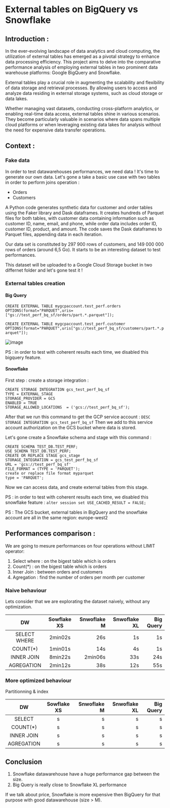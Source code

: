 # External tables on BigQuery vs Snowflake 
## Introduction :
In the ever-evolving landscape of data analytics and cloud computing, the utilization of external tables has emerged as a pivotal strategy to enhance data processing efficiency. This project aims to delve into the comparative performance analysis of employing external tables in two prominent data warehouse platforms: Google BigQuery and Snowflake.

External tables play a crucial role in augmenting the scalability and flexibility of data storage and retrieval processes. By allowing users to access and analyze data residing in external storage systems, such as cloud storage or data lakes. 

Whether managing vast datasets, conducting cross-platform analytics, or enabling real-time data access, external tables shine in various scenarios. They become particularly valuable in scenarios where data spans multiple cloud platforms or when leveraging existing data lakes for analysis without the need for expensive data transfer operations.

## Context :
### Fake data
In order to test datawarehouses performances, we need data ! It's time to generate our own data. Let's gone a take a basic use case with two tables in order to perform joins operation :
  - Orders
  - Customers

A Python code generates synthetic data for customer and order tables using the Faker library and Dask dataframes. It creates hundreds of Parquet files for both tables, with customer data containing information such as customer ID, name, email, and phone, while order data includes order ID, customer ID, product, and amount. The code saves the Dask dataframes to Parquet files, appending data in each iteration.

Our data set is constituted by 297 900 rows of customers, and 149 000 000 rows of orders (around 6,5 Go). It starts to be an interesting dataset to test performances.

This dataset will be uploaded to a Google Cloud Storage bucket in two differnet folder and let's gone test it !

### External tables creation

#### Big Query
`CREATE EXTERNAL TABLE mygcpaccount.test_perf.orders OPTIONS(format="PARQUET",uris=["gs://test_perf_bq_sf/orders/part.*.parquet"]);`

`CREATE EXTERNAL TABLE mygcpaccount.test_perf.customer OPTIONS(format="PARQUET",uris["gs://test_perf_bq_sf/customers/part.*.parquet"]);`

![image](https://github.com/ah-portfolio/External-tables-on-BigQuery-Snowflake/assets/110063004/75527feb-0c0b-41b7-a3fb-4c2b4d26acb7)

PS : in order to test with coherent results each time, we disabled this bigquery feature.

#### Snowflake
First step : create a storage integration : 
```
CREATE STORAGE INTEGRATION gcs_test_perf_bq_sf
TYPE = EXTERNAL_STAGE
STORAGE_PROVIDER = GCS
ENABLED = TRUE
STORAGE_ALLOWED_LOCATIONS  = ('gcs://test_perf_bq_sf');
```
After that we run this command to get the GCP service account : `DESC STORAGE INTEGRATION gcs_test_perf_bq_sf`
Then we add to this service account authorization on the GCS bucket where data is stored.

Let's gone create a Snowflake schema and stage with this command :
```
CREATE SCHEMA TEST_DB.TEST_PERF;
USE SCHEMA TEST_DB.TEST_PERF;
CREATE OR REPLACE STAGE gcs_stage
STORAGE_INTEGRATION = gcs_test_perf_bq_sf
URL = 'gcs://test_perf_bq_sf'
FILE_FORMAT = (TYPE = 'PARQUET');
create or replace file format myparquet 
type = 'PARQUET';
```
Now we can access data, and create external tables from this stage.

PS : in order to test with coherent results each time, we disabled this snowflake feature : `alter session set USE_CACHED_RESULT = FALSE;`

PS : The GCS bucket, external tables in BigQuery and the snowflake account are all in the same region: europe-west2

## Performances comparison :

We are going to mesure performances on four operations without LIMIT operator:

  1. Select where : on the bigest table which is orders
  2. Count(*) : on the bigest table which is orders
  3. Inner Join : between orders and customers
  4. Agregation : find the number of orders per month per customer
      
### Naive behaviour 

Lets consider that we are explorating the dataset naively, without any optimization. 

| DW            | Sowflake XS   | Snwoflake M   | Snwoflake XL  |Big Query      |
|:-------------:|:-------------:|--------------:|--------------:|--------------:|
| SELECT WHERE  |        2min02s|            26s|             1s|             1s|
| COUNT(*)      |        1min01s|            14s|             4s|             1s|
| INNER JOIN    |        8min22s|        2min06s|            33s|            24s|
| AGREGATION    |        2min12s|            38s|            12s|            55s|

### More optimized behaviour 

Partitionning & index

| DW            | Sowflake XS   | Snwoflake M   | Snwoflake XL  |Big Query      |
|:-------------:|:-------------:|--------------:|--------------:|--------------:|
| SELECT        |              s|              s|              s|              s|
| COUNT(*)      |              s|              s|              s|              s|
| INNER JOIN    |              s|              s|              s|              s|
| AGREGATION    |              s|              s|              s|              s|

## Conclusion

1) Snowflake datawarehouse have a huge performance gap between the size.
2) Big Query is really close to Snowflake XL performance

If we talk about price, Snowflake is more expensive then BigQuery for that purpose with good datawarehouse (size > M). 
